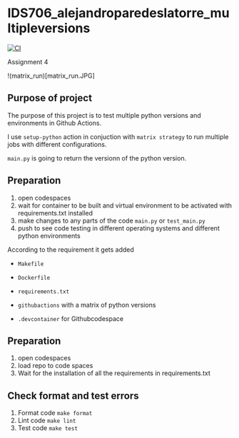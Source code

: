 # IDS706_alejandroparedeslatorre_multipleversions
[![CI](https://github.com/nogibjj/IDS706_alejandroparedeslatorre_assignment4_matrixversionbuild/actions/workflows/CI.yml/badge.svg)](https://github.com/nogibjj/IDS706_alejandroparedeslatorre_assignment4_matrixversionbuild/actions/workflows/CI.yml)

Assignment 4

!(matrix_run)[matrix_run.JPG]

## Purpose of project
The purpose of this project is to test multiple python versions and environments in Github Actions. 

I use `setup-python` action in conjuction with `matrix strategy` to run multiple jobs with different configurations. 

`main.py` is going to return the versionn of the python version.

## Preparation
1. open codespaces 
2. wait for container to be built and virtual environment to be activated with requirements.txt installed 
3. make changes to any parts of the code `main.py` or `test_main.py`
4. push to see code testing in different operating systems and different python environments 

According to the requirement it gets added

* `Makefile`

* `Dockerfile`

* `requirements.txt`

* `githubactions` with a matrix of python versions 

* `.devcontainer` for Githubcodespace 

## Preparation
1. open codespaces 
2. load repo to code spaces
2. Wait for the installation of all the requirements in requirements.txt

## Check format and test errors
1. Format code `make format`
2. Lint code `make lint`
3. Test code `make test`
